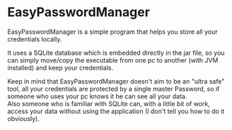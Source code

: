 # EasyPasswordManager
EasyPasswordManager is a simple program that helps you store all your credentials locally.

It uses a SQLite database which is embedded directly in the jar file, so you can simply move/copy the executable from one pc to another (with JVM installed) and keep your credentials.

Keep in mind that EasyPasswordManager doesn't aim to be an "ultra safe" tool, all your credentials are protected by a single master Password, so if someone who uses your pc knows it he can see all your data.
<br/>Also someone who is familiar with SQLite can, with a little bit of work, access your data without using the application (I don't tell you how to do it obviously).
